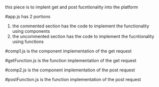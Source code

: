 this piece is to implent get and post fucntionality into the platform 

#app.js
has 2 portions
1) the commented section has the code to implement the functionality using components
2) the uncommented section has the code to implement the fucntionality using functions

#comp1.js
is the component implementation of the get request

#getFunction.js
is the function implementation of the get request

#comp2.js
is the component implementation of the post request

#postFunction.js
is the function implementation of the post request
